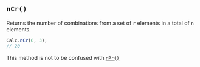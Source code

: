 ## `nCr()`

Returns the number of combinations from a set of `r` elements in a total of `n` elements.

```javascript
Calc.nCr(6, 3);
// 20
```

This method is not to be confused with [`nPr()`](/projects/calc/docs/nPr/)

